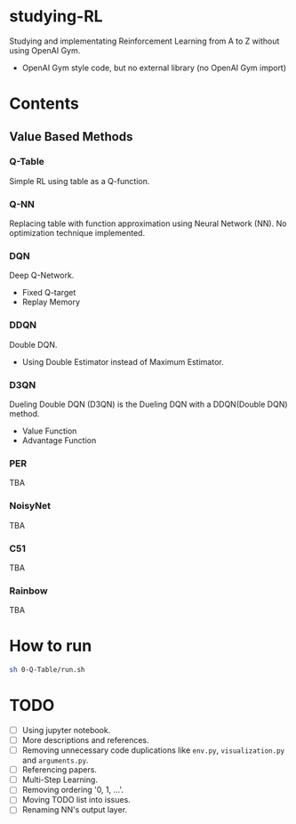 # studying-RL

Studying and implementating Reinforcement Learning from A to Z without using OpenAI Gym.

* OpenAI Gym style code, but no external library (no OpenAI Gym import)

# Contents

## Value Based Methods

### Q-Table

Simple RL using table as a Q-function.

### Q-NN

Replacing table with function approximation using Neural Network (NN). No optimization technique implemented.

### DQN

Deep Q-Network.

* Fixed Q-target
* Replay Memory

### DDQN

Double DQN.

* Using Double Estimator instead of Maximum Estimator.

### D3QN

Dueling Double DQN (D3QN) is the Dueling DQN with a DDQN(Double DQN) method.

* Value Function
* Advantage Function

### PER

TBA

### NoisyNet

TBA

### C51

TBA

<!--
A Distributional Perspective on Reinforcement Learning (C51)
-->

### Rainbow

TBA

# How to run

```bash
sh 0-Q-Table/run.sh
```

# TODO

- [ ] Using jupyter notebook.
- [ ] More descriptions and references.
- [ ] Removing unnecessary code duplications like `env.py`, `visualization.py` and `arguments.py`.
- [ ] Referencing papers.
- [ ] Multi-Step Learning.
- [ ] Removing ordering '0, 1, ...'.
- [ ] Moving TODO list into issues.
- [ ] Renaming NN's output layer.
